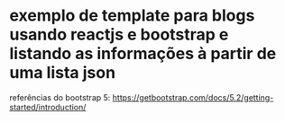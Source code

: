 # exemplo de template para blogs usando reactjs e bootstrap e listando as informações à partir de uma lista json

referências do bootstrap 5:
https://getbootstrap.com/docs/5.2/getting-started/introduction/
